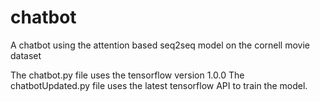 # chatbot
A chatbot using the attention based seq2seq model on the cornell movie dataset

The chatbot.py file uses the tensorflow version 1.0.0
The chatbotUpdated.py file uses the latest tensorflow API to train the model.
